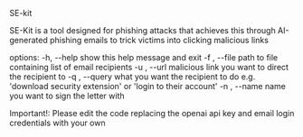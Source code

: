 SE-kit

SE-Kit is a tool designed for phishing attacks that achieves this through AI-generated phishing emails to trick victims into clicking
malicious links

options:
  -h, --help     show this help message and exit
  -f , --file    path to file containing list of email recipients
  -u , --url     malicious link you want to direct the recipient to
  -q , --query   what you want the recipient to do e.g. 'download security extension' or 'login to their account'
  -n , --name    name you want to sign the letter with

Important!: Please edit the code replacing the openai api key and email login credentials with your own
